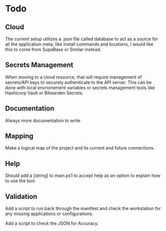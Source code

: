 # Todo

## Cloud
The current setup utilizes a .json file called database to act as a source for all the application meta, like install commands and locations, I would like this to come from SupaBase or Similar instead.

## Secrets Management
When moving to a cloud resource, that will require management of secrets/API keys to securely authenticate to the API server. This can be done with local envrionement variables or secrets management tools like Hashicorp Vault or Bitwarden Secrets.

## Documentation
Always more documentation to write

## Mapping
Make a logical map of the project and its current and future connections. 

## Help
Should add a [string] to main.ps1 to accept help as an option to explain how to use the tool.

## Validation
Add a script to run back through the manifest and check the workstation for any missing applications or configurations.

Add a script to check the JSON for Accuracy.




